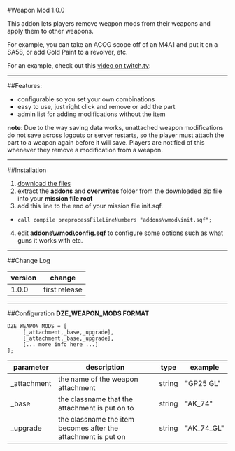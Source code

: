 #Weapon Mod 1.0.0

This addon lets players remove weapon mods from their weapons and apply them to other weapons. 

For example, you can take an ACOG scope off of an M4A1 and put it on a SA58, or add Gold Paint to a revolver, etc.

For an example, check out this [video on twitch.tv](http://www.twitch.tv/mudzereli/c/4645866 "video"):

-----

##Features:
- configurable so you set your own combinations
- easy to use, just right click and remove or add the part
- admin list for adding modifications without the item

**note**: Due to the way saving data works, unattached weapon modifications do not save across logouts or server restarts, so the player must attach the part to a weapon again before it will save. Players are notified of this whenever they remove a modification from a weapon.

-----

##Installation
 1. [download the files](https://github.com/mudzereli/DayZEpochWeaponMods/archive/master.zip "download files")
 2. extract the **addons** and **overwrites** folder from the downloaded zip file into your **mission file root**
 3. add this line to the end of your mission file init.sqf.
   * ```call compile preprocessFileLineNumbers "addons\wmod\init.sqf";```
 4. edit **addons\wmod\config.sqf** to configure some options such as what guns it works with etc.

-----

##Change Log

version|change
-------|-------
1.0.0  | first release 

-----

##Configuration
**DZE_WEAPON_MODS FORMAT**
```
DZE_WEAPON_MODS = [
     [_attachment,_base,_upgrade],
     [_attachment,_base,_upgrade],
     [... more info here ...]
];
```

 parameter    | description                                                         |  type  | example
--------------|---------------------------------------------------------------------|--------|--------
_attachment   | the name of the weapon attachment                                   | string | "GP25 GL"
_base         | the classname that the attachment is put on to                      | string | "AK_74"
_upgrade      | the classname the item becomes after the attachment is put on       | string | "AK_74_GL"